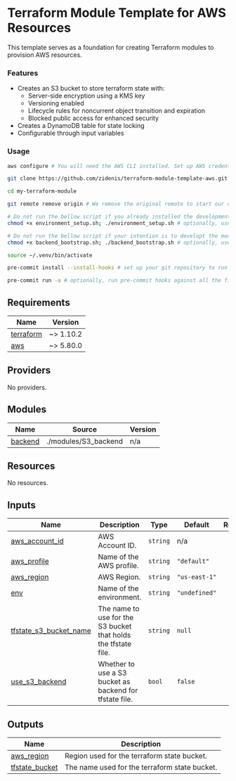 # Terraform Module Template for AWS Resources

This template serves as a foundation for creating Terraform modules to provision AWS resources.

### Features

- Creates an S3 bucket to store terraform state with:
  - Server-side encryption using a KMS key
  - Versioning enabled
  - Lifecycle rules for noncurrent object transition and expiration
  - Blocked public access for enhanced security
- Creates a DynamoDB table for state locking
- Configurable through input variables

### Usage

```bash
aws configure # You will need the AWS CLI installed. Set up AWS credentials with privileges to provision resources.

git clone https://github.com/zidenis/terraform-module-template-aws.git my-terraform-module

cd my-terraform-module

git remote remove origin # We remove the original remote to start our own module.

# Do not run the bellow script if you already installed the development toots.
chmod +x environment_setup.sh; ./environment_setup.sh # optionally, use this bash script to set up the environment with the required tools.

# Do not run the bellow script if your intention is to developt the module locally.
chmod +x backend_bootstrap.sh; ./backend_bootstrap.sh # optionally, use this bash script to set up the remote backend.

source ~/.venv/bin/activate

pre-commit install --install-hooks # set up your git repository to run pre-commit hooks automatically.

pre-commit run -a # optionally, run pre-commit hooks against all the files.
```

<!-- BEGIN_TF_DOCS -->
## Requirements

| Name | Version |
|------|---------|
| <a name="requirement_terraform"></a> [terraform](#requirement\_terraform) | ~> 1.10.2 |
| <a name="requirement_aws"></a> [aws](#requirement\_aws) | ~> 5.80.0 |

## Providers

No providers.

## Modules

| Name | Source | Version |
|------|--------|---------|
| <a name="module_backend"></a> [backend](#module\_backend) | ./modules/S3_backend | n/a |

## Resources

No resources.

## Inputs

| Name | Description | Type | Default | Required |
|------|-------------|------|---------|:--------:|
| <a name="input_aws_account_id"></a> [aws\_account\_id](#input\_aws\_account\_id) | AWS Account ID. | `string` | n/a | yes |
| <a name="input_aws_profile"></a> [aws\_profile](#input\_aws\_profile) | Name of the AWS profile. | `string` | `"default"` | no |
| <a name="input_aws_region"></a> [aws\_region](#input\_aws\_region) | AWS Region. | `string` | `"us-east-1"` | no |
| <a name="input_env"></a> [env](#input\_env) | Name of the environment. | `string` | `"undefined"` | no |
| <a name="input_tfstate_s3_bucket_name"></a> [tfstate\_s3\_bucket\_name](#input\_tfstate\_s3\_bucket\_name) | The name to use for the S3 bucket that holds the tfstate file. | `string` | `null` | no |
| <a name="input_use_s3_backend"></a> [use\_s3\_backend](#input\_use\_s3\_backend) | Whether to use a S3 bucket as backend for tfstate file. | `bool` | `false` | no |

## Outputs

| Name | Description |
|------|-------------|
| <a name="output_aws_region"></a> [aws\_region](#output\_aws\_region) | Region used for the terraform state bucket. |
| <a name="output_tfstate_bucket"></a> [tfstate\_bucket](#output\_tfstate\_bucket) | The name used for the terraform state bucket. |
<!-- END_TF_DOCS -->
